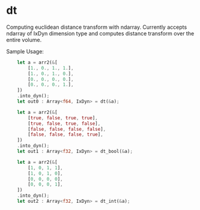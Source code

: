# dt

Computing euclidean distance transform with ndarray. Currently accepts ndarray of IxDyn dimension type and computes distance transform over the entire volume.

Sample Usage:
```rust
    let a = arr2(&[
        [1., 0., 1., 1.],
        [1., 0., 1., 0.],
        [0., 0., 0., 0.],
        [0., 0., 0., 1.],
    ])
    .into_dyn();
    let out0 : Array<f64, IxDyn> = dt(&a);

    let a = arr2(&[
        [true, false, true, true],
        [true, false, true, false],
        [false, false, false, false],
        [false, false, false, true],
    ])
    .into_dyn();
    let out1 : Array<f32, IxDyn> = dt_bool(&a);

    let a = arr2(&[
        [1, 0, 1, 1],
        [1, 0, 1, 0],
        [0, 0, 0, 0],
        [0, 0, 0, 1],
    ])
    .into_dyn();
    let out2 : Array<f32, IxDyn> = dt_int(&a);
```
